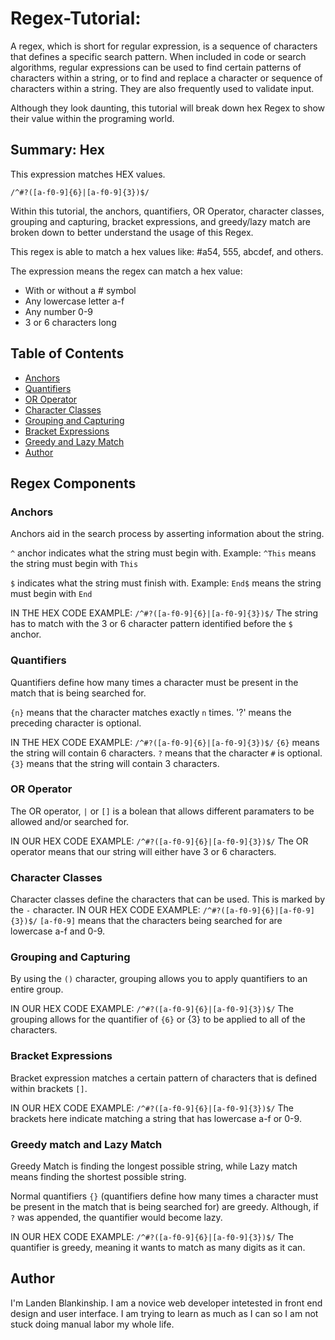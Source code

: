# Regex-Tutorial: 

A regex, which is short for regular expression, is a sequence of characters that defines a specific search pattern. When included in code or search algorithms, regular expressions can be used to find certain patterns of characters within a string, or to find and replace a character or sequence of characters within a string. They are also frequently used to validate input.

Although they look daunting, this tutorial will break down hex Regex to show their value within the programing world. 

## Summary: Hex 

This expression matches HEX values.

`/^#?([a-f0-9]{6}|[a-f0-9]{3})$/`

Within this tutorial, the anchors, quantifiers, OR Operator, character classes, grouping and capturing, bracket expressions, and greedy/lazy match are broken down to better understand the usage of this Regex. 

This regex is able to match a hex values like: #a54, 555, abcdef, and others. 

The expression means the regex can match a hex value:
- With or without a # symbol
-  Any lowercase letter a-f 
-  Any number 0-9
- 3 or 6 characters long 

## Table of Contents

- [Anchors](#anchors)
- [Quantifiers](#quantifiers)
- [OR Operator](#or-operator)
- [Character Classes](#character-classes)
- [Grouping and Capturing](#grouping-and-capturing)
- [Bracket Expressions](#bracket-expressions)
- [Greedy and Lazy Match](#greedy-and-lazy-match)
- [Author](#Author)

## Regex Components

### Anchors

Anchors aid in the search process by asserting information about the string. 

`^` anchor indicates what the string must begin with. 
Example: `^This` means the string must begin with `This`

`$` indicates what the string must finish with. 
Example: `End$` means the string must begin with `End`

IN THE HEX CODE EXAMPLE: `/^#?([a-f0-9]{6}|[a-f0-9]{3})$/`
The string has to match with the 3 or 6 character pattern identified before the `$` anchor. 

### Quantifiers

Quantifiers define how many times a character must be present in the match that is being searched for. 

`{n}` means that the character matches exactly `n` times. 
'?' means the preceding character is optional. 

IN THE HEX CODE EXAMPLE: `/^#?([a-f0-9]{6}|[a-f0-9]{3})$/`
`{6}` means the string will contain 6 characters. 
`?` means that the character `#` is optional.
`{3}` means that the string will contain 3 characters. 

### OR Operator

The OR operator, `|` or `[]` is a bolean that allows different paramaters to be allowed and/or searched for. 

IN OUR HEX CODE EXAMPLE: `/^#?([a-f0-9]{6}|[a-f0-9]{3})$/`
The OR operator means that our string will either have 3 or 6 characters. 

### Character Classes

Character classes define the characters that can be used. This is marked by the `-` character. 
IN OUR HEX CODE EXAMPLE: `/^#?([a-f0-9]{6}|[a-f0-9]{3})$/`
 `[a-f0-9]` means that the characters being searched for are lowercase a-f and 0-9. 

### Grouping and Capturing

By using the `()` character, grouping allows you to apply quantifiers to an entire group. 

IN OUR HEX CODE EXAMPLE: `/^#?([a-f0-9]{6}|[a-f0-9]{3})$/`
The grouping allows for the quantifier of `{6}` or {3} to be applied to all of the characters. 

### Bracket Expressions

Bracket expression matches a certain pattern of characters that is defined within brackets `[]`. 

IN OUR HEX CODE EXAMPLE: `/^#?([a-f0-9]{6}|[a-f0-9]{3})$/`
The brackets here indicate matching a string that has lowercase a-f or 0-9. 

### Greedy match and Lazy Match

Greedy Match is finding the longest possible string, while Lazy match means finding the shortest possible string. 

Normal quantifiers `{}` (quantifiers define how many times a character must be present in the match that is being searched for) are greedy. Although, if `?` was appended, the quantifier would become lazy. 

IN OUR HEX CODE EXAMPLE: `/^#?([a-f0-9]{6}|[a-f0-9]{3})$/` 
The quantifier is greedy, meaning it wants to match as many digits as it can. 

## Author

I'm Landen Blankinship. I am a novice web developer intetested in front end design and user interface. I am trying to learn as much as I can so I am not stuck doing manual labor my whole life.
